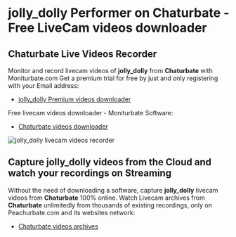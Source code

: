 # jolly_dolly Performer on Chaturbate - Free LiveCam videos downloader

## Chaturbate Live Videos Recorder

Monitor and record livecam videos of **jolly_dolly** from **Chaturbate** with Moniturbate.com
Get a premium trial for free by just and only registering with your Email address:
* [jolly_dolly Premium videos downloader](https://moniturbate.com/request-demo-licence-key.html)

Free livecam videos downloader - Moniturbate Software:
* [Chaturbate videos downloader](https://moniturbate.com/moniturbate-download-software.html)

![jolly_dolly livecam videos recorder](https://peachurnet.com/templates/moniturbate-software.png)


## Capture jolly_dolly videos from the Cloud and watch your recordings on Streaming

Without the need of downloading a software, capture **jolly_dolly** livecam videos from **Chaturbate** 100% online.
Watch Livecam archives from **Chaturbate** unlimitedly from thousands of existing recordings, only on Peachurbate.com and its websites network:
* [Chaturbate videos archives](https://peachurnet.com/)